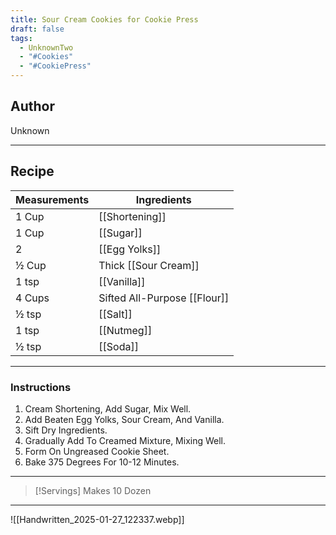 ```yaml
---
title: Sour Cream Cookies for Cookie Press
draft: false
tags:
  - UnknownTwo
  - "#Cookies"
  - "#CookiePress"
---
```

## Author
Unknown
___
## Recipe

| Measurements | Ingredients               |
| :----------- | ------------------------- |
| 1 Cup             | [[Shortening]]                   |
| 1 Cup             | [[Sugar]]                        |
| 2                 | [[Egg Yolks]]                   |
| ½ Cup             | Thick [[Sour Cream]]             |
| 1 tsp             | [[Vanilla]]                      |
| 4 Cups            | Sifted All-Purpose [[Flour]] |
| ½ tsp             | [[Salt]]                         |
| 1 tsp             | [[Nutmeg]]                       |
| ½ tsp             | [[Soda]]                         |
___
### Instructions
1. Cream Shortening, Add Sugar, Mix Well.
2. Add Beaten Egg Yolks, Sour Cream, And Vanilla.
3. Sift Dry Ingredients.
4. Gradually Add To Creamed Mixture, Mixing Well.
5. Form On Ungreased Cookie Sheet.
6. Bake 375 Degrees For 10-12 Minutes.
___

>[!Servings]
>Makes 10 Dozen

___
![[Handwritten_2025-01-27_122337.webp]]